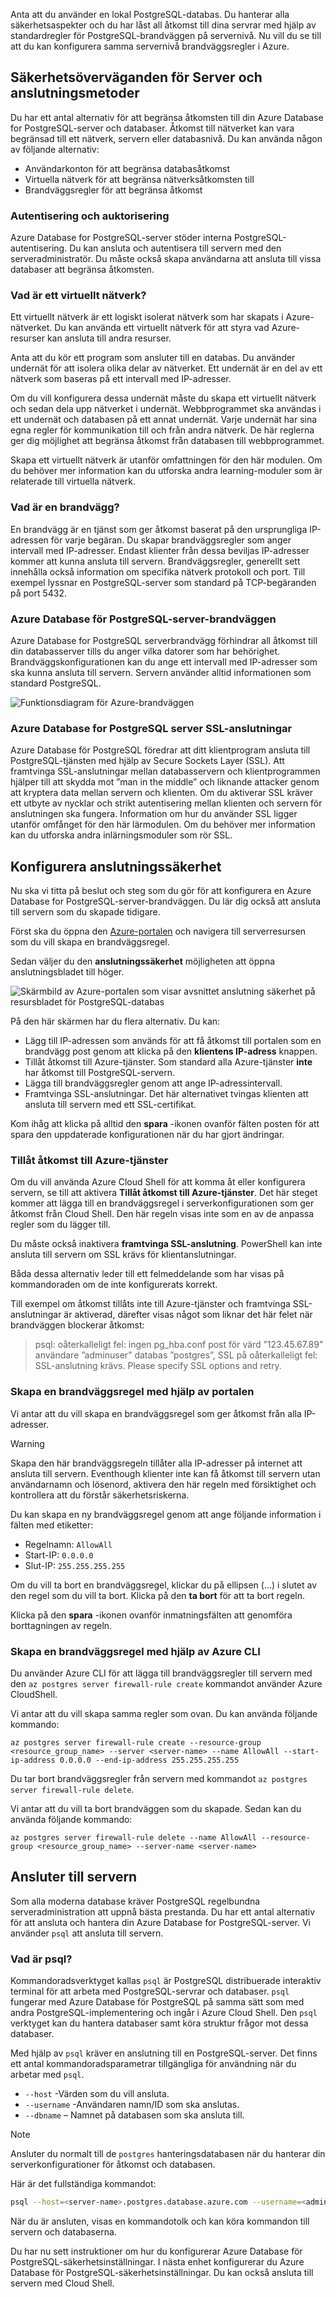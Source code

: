 Anta att du använder en lokal PostgreSQL-databas. Du hanterar alla säkerhetsaspekter och du har låst all åtkomst till dina servrar med hjälp av standardregler för PostgreSQL-brandväggen på servernivå. Nu vill du se till att du kan konfigurera samma servernivå brandväggsregler i Azure.

## <a name="server-security-considerations-and-connection-methods"></a>Säkerhetsöverväganden för Server och anslutningsmetoder

Du har ett antal alternativ för att begränsa åtkomsten till din Azure Database for PostgreSQL-server och databaser. Åtkomst till nätverket kan vara begränsad till ett nätverk, servern eller databasnivå. Du kan använda någon av följande alternativ:

- Användarkonton för att begränsa databasåtkomst
- Virtuella nätverk för att begränsa nätverksåtkomsten till
- Brandväggsregler för att begränsa åtkomst

### <a name="authentication-and-authorization"></a>Autentisering och auktorisering

Azure Database for PostgreSQL-server stöder interna PostgreSQL-autentisering. Du kan ansluta och autentisera till servern med den serveradministratör. Du måste också skapa användarna att ansluta till vissa databaser att begränsa åtkomsten.

### <a name="what-is-a-virtual-network"></a>Vad är ett virtuellt nätverk?

Ett virtuellt nätverk är ett logiskt isolerat nätverk som har skapats i Azure-nätverket. Du kan använda ett virtuellt nätverk för att styra vad Azure-resurser kan ansluta till andra resurser.

Anta att du kör ett program som ansluter till en databas. Du använder undernät för att isolera olika delar av nätverket. Ett undernät är en del av ett nätverk som baseras på ett intervall med IP-adresser.

Om du vill konfigurera dessa undernät måste du skapa ett virtuellt nätverk och sedan dela upp nätverket i undernät. Webbprogrammet ska användas i ett undernät och databasen på ett annat undernät. Varje undernät har sina egna regler för kommunikation till och från andra nätverk. De här reglerna ger dig möjlighet att begränsa åtkomst från databasen till webbprogrammet.

Skapa ett virtuellt nätverk är utanför omfattningen för den här modulen. Om du behöver mer information kan du utforska andra learning-moduler som är relaterade till virtuella nätverk.

### <a name="what-is-a-firewall"></a>Vad är en brandvägg?

En brandvägg är en tjänst som ger åtkomst baserat på den ursprungliga IP-adressen för varje begäran. Du skapar brandväggsregler som anger intervall med IP-adresser. Endast klienter från dessa beviljas IP-adresser kommer att kunna ansluta till servern. Brandväggsregler, generellt sett innehålla också information om specifika nätverk protokoll och port. Till exempel lyssnar en PostgreSQL-server som standard på TCP-begäranden på port 5432.

### <a name="azure-database-for-postgresql-server-firewall"></a>Azure Database för PostgreSQL-server-brandväggen

Azure Database for PostgreSQL serverbrandvägg förhindrar all åtkomst till din databasserver tills du anger vilka datorer som har behörighet. Brandväggskonfigurationen kan du ange ett intervall med IP-adresser som ska kunna ansluta till servern. Servern använder alltid informationen som standard PostgreSQL.

![Funktionsdiagram för Azure-brandväggen](../media-draft/7-firewall-diagram.png)

### <a name="azure-database-for-postgresql-server-ssl-connections"></a>Azure Database for PostgreSQL server SSL-anslutningar

Azure Database för PostgreSQL föredrar att ditt klientprogram ansluta till PostgreSQL-tjänsten med hjälp av Secure Sockets Layer (SSL). Att framtvinga SSL-anslutningar mellan databasservern och klientprogrammen hjälper till att skydda mot ”man in the middle” och liknande attacker genom att kryptera data mellan servern och klienten. Om du aktiverar SSL kräver ett utbyte av nycklar och strikt autentisering mellan klienten och servern för anslutningen ska fungera. Information om hur du använder SSL ligger utanför omfånget för den här lärmodulen. Om du behöver mer information kan du utforska andra inlärningsmoduler som rör SSL.

## <a name="configure-connection-security"></a>Konfigurera anslutningssäkerhet

Nu ska vi titta på beslut och steg som du gör för att konfigurera en Azure Database for PostgreSQL-server-brandväggen. Du lär dig också att ansluta till servern som du skapade tidigare.

Först ska du öppna den [Azure-portalen](https://portal.azure.com?azure-portal=true) och navigera till serverresursen som du vill skapa en brandväggsregel.

Sedan väljer du den **anslutningssäkerhet** möjligheten att öppna anslutningsbladet till höger.

![Skärmbild av Azure-portalen som visar avsnittet anslutning säkerhet på resursbladet för PostgreSQL-databas](../media-draft/7-db-security-settings.png)

På den här skärmen har du flera alternativ. Du kan:

- Lägg till IP-adressen som används för att få åtkomst till portalen som en brandvägg post genom att klicka på den **klientens IP-adress** knappen.
- Tillåt åtkomst till Azure-tjänster. Som standard alla Azure-tjänster **inte** har åtkomst till PostgreSQL-servern.
- Lägga till brandväggsregler genom att ange IP-adressintervall.
- Framtvinga SSL-anslutningar. Det här alternativet tvingas klienten att ansluta till servern med ett SSL-certifikat.

Kom ihåg att klicka på alltid den **spara** -ikonen ovanför fälten posten för att spara den uppdaterade konfigurationen när du har gjort ändringar.

### <a name="allow-access-to-azure-services"></a>Tillåt åtkomst till Azure-tjänster

Om du vill använda Azure Cloud Shell för att komma åt eller konfigurera servern, se till att aktivera **Tillåt åtkomst till Azure-tjänster**. Det här steget kommer att lägga till en brandväggsregel i serverkonfigurationen som ger åtkomst från Cloud Shell. Den här regeln visas inte som en av de anpassa regler som du lägger till.

Du måste också inaktivera **framtvinga SSL-anslutning**. PowerShell kan inte ansluta till servern om SSL krävs för klientanslutningar.

Båda dessa alternativ leder till ett felmeddelande som har visas på kommandoraden om de inte konfigurerats korrekt.

Till exempel om åtkomst tillåts inte till Azure-tjänster och framtvinga SSL-anslutningar är aktiverad, därefter visas något som liknar det här felet när brandväggen blockerar åtkomst:

> psql: oåterkalleligt fel: ingen pg_hba.conf post för värd ”123.45.67.89” användare ”adminuser” databas ”postgres”, SSL på oåterkalleligt fel: SSL-anslutning krävs. Please specify SSL options and retry.

### <a name="create-a-firewall-rule-using-the-portal"></a>Skapa en brandväggsregel med hjälp av portalen

Vi antar att du vill skapa en brandväggsregel som ger åtkomst från alla IP-adresser.

> [!WARNING]
> Skapa den här brandväggsregeln tillåter alla IP-adresser på internet att ansluta till servern. Eventhough klienter inte kan få åtkomst till servern utan användarnamn och lösenord, aktivera den här regeln med försiktighet och kontrollera att du förstår säkerhetsriskerna.

Du kan skapa en ny brandväggsregel genom att ange följande information i fälten med etiketter:

- Regelnamn: `AllowAll`
- Start-IP: `0.0.0.0`
- Slut-IP: `255.255.255.255`

Om du vill ta bort en brandväggsregel, klickar du på ellipsen (...) i slutet av den regel som du vill ta bort. Klicka på den **ta bort** för att ta bort regeln.

Klicka på den **spara** -ikonen ovanför inmatningsfälten att genomföra borttagningen av regeln.

### <a name="create-a-firewall-rule-using-the-azure-cli"></a>Skapa en brandväggsregel med hjälp av Azure CLI

Du använder Azure CLI för att lägga till brandväggsregler till servern med den `az postgres server firewall-rule create` kommandot använder Azure CloudShell.

Vi antar att du vill skapa samma regler som ovan. Du kan använda följande kommando:

  ```azurecli
  az postgres server firewall-rule create --resource-group <resource_group_name> --server <server-name> --name AllowAll --start-ip-address 0.0.0.0 --end-ip-address 255.255.255.255
  ```

Du tar bort brandväggsregler från servern med kommandot `az postgres server firewall-rule delete`.

Vi antar att du vill ta bort brandväggen som du skapade. Sedan kan du använda följande kommando:

  ```azurecli
  az postgres server firewall-rule delete --name AllowAll --resource-group <resource_group_name> --server-name <server-name>
  ```

## <a name="connecting-to-your-server"></a>Ansluter till servern

Som alla moderna database kräver PostgreSQL regelbundna serveradministration att uppnå bästa prestanda. Du har ett antal alternativ för att ansluta och hantera din Azure Database for PostgreSQL-server. Vi använder `psql` att ansluta till servern.

### <a name="what-is-psql"></a>Vad är psql?

Kommandoradsverktyget kallas `psql` är PostgreSQL distribuerade interaktiv terminal för att arbeta med PostgreSQL-servrar och databaser. `psql` fungerar med Azure Database för PostgreSQL på samma sätt som med andra PostgreSQL-implementering och ingår i Azure Cloud Shell. Den `psql` verktyget kan du hantera databaser samt köra struktur frågor mot dessa databaser.

Med hjälp av `psql` kräver en anslutning till en PostgreSQL-server. Det finns ett antal kommandoradsparametrar tillgängliga för användning när du arbetar med `psql`.

- `--host` -Värden som du vill ansluta.
- `--username` -Användaren namn/ID som ska anslutas.
- `--dbname` – Namnet på databasen som ska ansluta till.

> [!Note]
> Ansluter du normalt till de `postgres` hanteringsdatabasen när du hanterar din serverkonfigurationer för åtkomst och databasen.

Här är det fullständiga kommandot:

  ```bash
  psql --host=<server-name>.postgres.database.azure.com --username=<admin-user>@<server-name> --dbname=<database>
  ```

När du är ansluten, visas en kommandotolk och kan köra kommandon till servern och databaserna.

Du har nu sett instruktioner om hur du konfigurerar Azure Database för PostgreSQL-säkerhetsinställningar. I nästa enhet konfigurerar du Azure Database för PostgreSQL-säkerhetsinställningar. Du kan också ansluta till servern med Cloud Shell.
